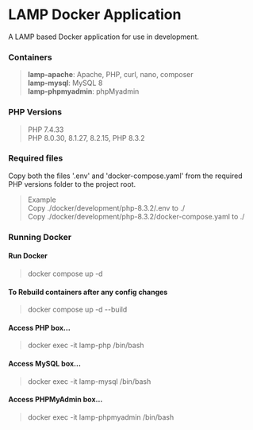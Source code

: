 
# LAMP Docker Application

A LAMP based Docker application for use in development.

### Containers
> **lamp-apache**: Apache, PHP, curl, nano, composer  
> **lamp-mysql**: MySQL 8  
> **lamp-phpmyadmin**: phpMyadmin  

### PHP Versions
> PHP 7.4.33  
> PHP 8.0.30, 8.1.27, 8.2.15, PHP 8.3.2

### Required files
Copy both the files '.env' and 'docker-compose.yaml' from the required PHP versions folder to the project root.

> Example  
> Copy ./docker/development/php-8.3.2/.env to ./  
> Copy ./docker/development/php-8.3.2/docker-compose.yaml to ./

### Running Docker

#### Run Docker
> docker compose up -d

#### To Rebuild containers after any config changes
> docker compose up -d --build 

#### Access PHP box...
> docker exec -it lamp-php /bin/bash 
#### Access MySQL box...
> docker exec -it lamp-mysql /bin/bash  
#### Access PHPMyAdmin box...
> docker exec -it lamp-phpmyadmin /bin/bash 
